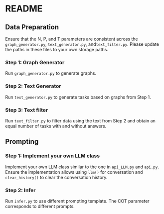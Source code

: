 # README

## Data Preparation

Ensure that the N, P, and T parameters are consistent across the `graph_generator.py`, `text_generator.py`, and`text_filter.py`. Please update the paths in these files to your own storage paths.

### Step 1: Graph Generator

Run `graph_generator.py` to generate graphs.

### Step 2: Text Generator

Run `text_generator.py` to generate tasks  based on graphs from Step 1.

### Step 3: Text filter

Run `text_filter.py` to filter data using the text from Step 2 and obtain an equal number of tasks with and without answers.

## Prompting

### Step 1: Implement your own LLM class

Implement your own LLM class similar to the one in `api_LLM.py`  and `api.py`.  Ensure the implementation allows using `llm()` for conversation and `clear_history()` to clear the conversation history.

### Step 2: Infer

Run `infer.py` to use different prompting template.  The COT parameter corresponds to different prompts.